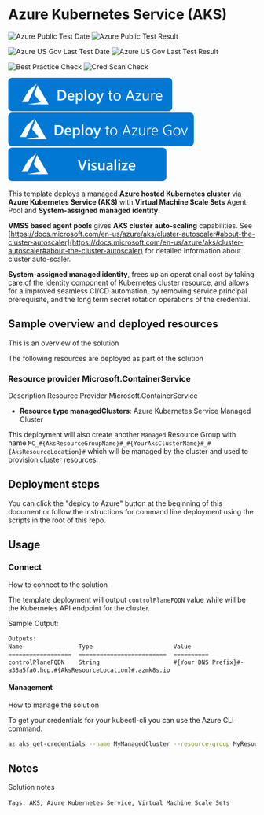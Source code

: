 # Azure Kubernetes Service (AKS)

![Azure Public Test Date](https://azurequickstartsservice.blob.core.windows.net/badges/quickstarts/microsoft.kubernetes/aks-vmss-systemassigned-identity/PublicLastTestDate.svg)
![Azure Public Test Result](https://azurequickstartsservice.blob.core.windows.net/badges/quickstarts/microsoft.kubernetes/aks-vmss-systemassigned-identity/PublicDeployment.svg)

![Azure US Gov Last Test Date](https://azurequickstartsservice.blob.core.windows.net/badges/quickstarts/microsoft.kubernetes/aks-vmss-systemassigned-identity/FairfaxLastTestDate.svg)
![Azure US Gov Last Test Result](https://azurequickstartsservice.blob.core.windows.net/badges/quickstarts/microsoft.kubernetes/aks-vmss-systemassigned-identity/FairfaxDeployment.svg)

![Best Practice Check](https://azurequickstartsservice.blob.core.windows.net/badges/quickstarts/microsoft.kubernetes/aks-vmss-systemassigned-identity/BestPracticeResult.svg)
![Cred Scan Check](https://azurequickstartsservice.blob.core.windows.net/badges/quickstarts/microsoft.kubernetes/aks-vmss-systemassigned-identity/CredScanResult.svg)

[![Deploy To Azure](https://raw.githubusercontent.com/Azure/azure-quickstart-templates/master/1-CONTRIBUTION-GUIDE/images/deploytoazure.svg?sanitize=true)](https://portal.azure.com/#create/Microsoft.Template/uri/https%3A%2F%2Fraw.githubusercontent.com%2FAzure%2Fazure-quickstart-templates%2Fmaster%2Fquickstarts%2Fmicrosoft.kubernetes%2Faks-vmss-systemassigned-identity%2Fazuredeploy.json)
[![Deploy To Azure US Gov](https://raw.githubusercontent.com/Azure/azure-quickstart-templates/master/1-CONTRIBUTION-GUIDE/images/deploytoazuregov.svg?sanitize=true)](https://portal.azure.us/#create/Microsoft.Template/uri/https%3A%2F%2Fraw.githubusercontent.com%2FAzure%2Fazure-quickstart-templates%2Fmaster%2Fquickstarts%2Fmicrosoft.kubernetes%2Faks-vmss-systemassigned-identity%2Fazuredeploy.json)
[![Visualize](https://raw.githubusercontent.com/Azure/azure-quickstart-templates/master/1-CONTRIBUTION-GUIDE/images/visualizebutton.svg?sanitize=true)](http://armviz.io/#/?load=https%3A%2F%2Fraw.githubusercontent.com%2FAzure%2Fazure-quickstart-templates%2Fmaster%2Fquickstarts%2Fmicrosoft.kubernetes%2Faks-vmss-systemassigned-identity%2Fazuredeploy.json) 

This template deploys a managed **Azure hosted Kubernetes cluster** via **Azure Kubernetes Service (AKS)** with **Virtual Machine Scale Sets** Agent Pool and **System-assigned managed identity**.  

**VMSS based agent pools** gives **AKS cluster** **auto-scaling** capabilities.
See [https://docs.microsoft.com/en-us/azure/aks/cluster-autoscaler#about-the-cluster-autoscaler](https://docs.microsoft.com/en-us/azure/aks/cluster-autoscaler#about-the-cluster-autoscaler) for detailed information about cluster auto-scaler.

**System-assigned managed identity**, frees up an operational cost by taking care of the identity component of Kubernetes cluster resource, and allows for a improved seamless CI/CD automation, by removing service principal prerequisite, and the long term secret rotation operations of the credential.  

## Sample overview and deployed resources

This is an overview of the solution

The following resources are deployed as part of the solution

### Resource provider Microsoft.ContainerService

Description Resource Provider Microsoft.ContainerService

+ **Resource type managedClusters**: Azure Kubernetes Service Managed Cluster

This deployment will also create another `Managed` Resource Group with name `MC_#{AksResourceGroupName}#_#{YourAksClusterName}#_#{AksResourceLocation}#` which will be managed by the cluster and used to provision cluster resources.  

## Deployment steps

You can click the "deploy to Azure" button at the beginning of this document or follow the instructions for command line deployment using the scripts in the root of this repo.

## Usage

### Connect

How to connect to the solution

The template deployment will output `controlPlaneFQDN` value while will be the Kubernetes API endpoint for the cluster.  

Sample Output:

```
Outputs:
Name                Type                       Value
==================  =========================  ==========
controlPlaneFQDN    String                     #{Your DNS Prefix}#-a38a5fa0.hcp.#{AksResourceLocation}#.azmk8s.io
```

#### Management

How to manage the solution

To get your credentials for your kubectl-cli you can use the Azure CLI command: 

```bash
az aks get-credentials --name MyManagedCluster --resource-group MyResourceGroup
```

## Notes

Solution notes

`Tags: AKS, Azure Kubernetes Service, Virtual Machine Scale Sets`
